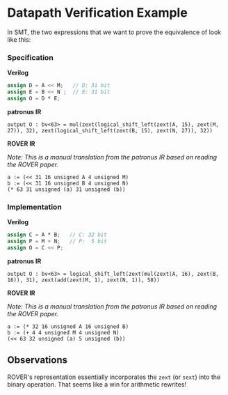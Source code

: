 # Datapath Verification Example

In SMT, the two expressions that we want to prove the equivalence of look like this:


### Specification


**Verilog**
```.v
assign D = A << M;   // D: 31 bit
assign E = B << N ;  // E: 31 bit
assign O = D * E;
```

**patronus IR**
```
output O : bv<63> = mul(zext(logical_shift_left(zext(A, 15), zext(M, 27)), 32), zext(logical_shift_left(zext(B, 15), zext(N, 27)), 32))
```

**ROVER IR**

_Note: This is a manual translation from the patronus IR based on reading the ROVER paper._

```
a := (<< 31 16 unsigned A 4 unsigned M)
b := (<< 31 16 unsigned B 4 unsigned N)
(* 63 31 unsigned (a) 31 unsigned (b))
```


### Implementation

**Verilog**
```.v
assign C = A * B;   // C: 32 bit
assign P = M + N;   // P:  5 bit
assign O = C << P;
```

**patronus IR**
```
output O : bv<63> = logical_shift_left(zext(mul(zext(A, 16), zext(B, 16)), 31), zext(add(zext(M, 1), zext(N, 1)), 58))
```

**ROVER IR**

_Note: This is a manual translation from the patronus IR based on reading the ROVER paper._

```
a := (* 32 16 unsigned A 16 unsigned B)
b := (+ 4 4 unsigned M 4 unsigned N)
(<< 63 32 unsigned (a) 5 unsigned (b))
```

## Observations

ROVER's representation essentially incorporates the `zext` (or `sext`) into the binary operation.
That seems like a win for arithmetic rewrites!

